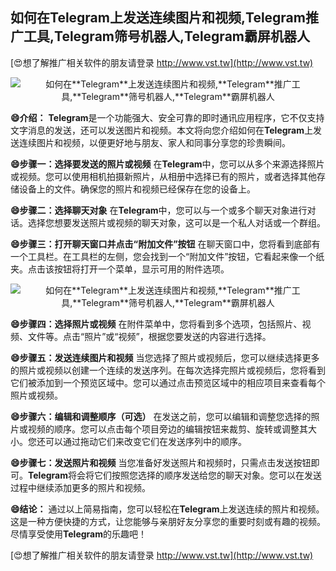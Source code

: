 ## **如何在**Telegram**上发送连续图片和视频,**Telegram**推广工具,**Telegram**筛号机器人,**Telegram**霸屏机器人**

[😍想了解推广相关软件的朋友请登录 http://www.vst.tw](http://www.vst.tw)

 <center><img src="https://vst.tw/MP4/tuiguang/png/5.png" alt="如何在**Telegram**上发送连续图片和视频,**Telegram**推广工具,**Telegram**筛号机器人,**Telegram**霸屏机器人"></center>

**😄介绍：**
**Telegram**是一个功能强大、安全可靠的即时通讯应用程序，它不仅支持文字消息的发送，还可以发送图片和视频。本文将向您介绍如何在**Telegram**上发送连续图片和视频，以便更好地与朋友、家人和同事分享您的珍贵瞬间。

**😄步骤一：选择要发送的照片或视频**
在**Telegram**中，您可以从多个来源选择照片或视频。您可以使用相机拍摄新照片，从相册中选择已有的照片，或者选择其他存储设备上的文件。确保您的照片和视频已经保存在您的设备上。

**😄步骤二：选择聊天对象**
在**Telegram**中，您可以与一个或多个聊天对象进行对话。选择您想要发送照片或视频的聊天对象，这可以是一个私人对话或一个群组。

**😄步骤三：打开聊天窗口并点击“附加文件”按钮**
在聊天窗口中，您将看到底部有一个工具栏。在工具栏的左侧，您会找到一个“附加文件”按钮，它看起来像一个纸夹。点击该按钮将打开一个菜单，显示可用的附件选项。

 <center><img src="https://vst.tw/MP4/tuiguang/png/4.png" alt="如何在**Telegram**上发送连续图片和视频,**Telegram**推广工具,**Telegram**筛号机器人,**Telegram**霸屏机器人"></center>

**😄步骤四：选择照片或视频**
在附件菜单中，您将看到多个选项，包括照片、视频、文件等。点击“照片”或“视频”，根据您要发送的内容进行选择。

**😄步骤五：发送连续图片和视频**
当您选择了照片或视频后，您可以继续选择更多的照片或视频以创建一个连续的发送序列。在每次选择完照片或视频后，您将看到它们被添加到一个预览区域中。您可以通过点击预览区域中的相应项目来查看每个照片或视频。

**😄步骤六：编辑和调整顺序（可选）**
在发送之前，您可以编辑和调整您选择的照片或视频的顺序。您可以点击每个项目旁边的编辑按钮来裁剪、旋转或调整其大小。您还可以通过拖动它们来改变它们在发送序列中的顺序。

**😄步骤七：发送照片和视频**
当您准备好发送照片和视频时，只需点击发送按钮即可。**Telegram**将会将它们按照您选择的顺序发送给您的聊天对象。您可以在发送过程中继续添加更多的照片和视频。

**😄结论：**
通过以上简易指南，您可以轻松在**Telegram**上发送连续的照片和视频。这是一种方便快捷的方式，让您能够与亲朋好友分享您的重要时刻或有趣的视频。尽情享受使用**Telegram**的乐趣吧！

[😍想了解推广相关软件的朋友请登录 http://www.vst.tw](http://www.vst.tw)



